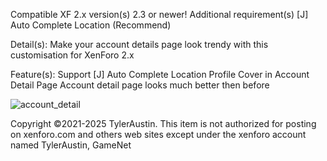 Compatible XF 2.x version(s)	2.3 or newer!
Additional requirement(s)	[J] Auto Complete Location (Recommend)

Detail(s):
Make your account details page look trendy with this customisation for XenForo 2.x

Feature(s):
Support [J] Auto Complete Location
Profile Cover in Account Detail Page
Account detail page looks much better then before

![account_detail](https://github.com/user-attachments/assets/5ff9b930-a0d0-460c-bdad-1f6fab6cc5a4)

Copyright ©2021-2025 TylerAustin. This item is not authorized for posting on xenforo.com and others web sites except under the xenforo account named TylerAustin, GameNet
